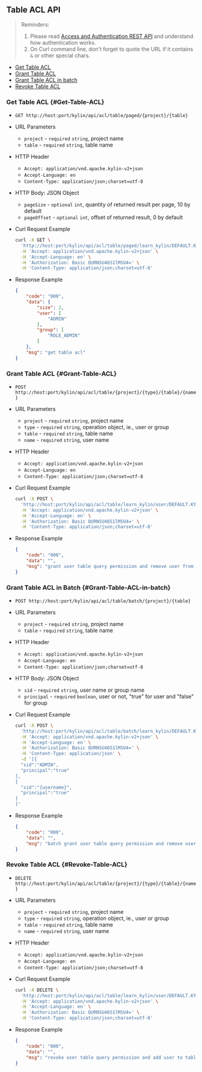 ## Table ACL API

> Reminders:
>
> 1. Please read [Access and Authentication REST API](../authentication.en.md) and understand how authentication works.
> 2. On Curl command line, don't forget to quote the URL if it contains `&` or other special chars.



* [Get Table ACL](#Get-Table-ACL)
* [Grant Table ACL](#Grant-Table-ACL)
* [Grant Table ACL in batch](#Grant-Table-ACL-in-batch)
* [Revoke Table ACL](#Revoke-Table-ACL)



### Get Table ACL {#Get-Table-ACL}

- `GET http://host:port/kylin/api/acl/table/paged/{project}/{table}`


- URL Parameters
  - `project` - `required` `string`, project name
  - `table` - `required` `string`, table name

- HTTP Header
  - `Accept: application/vnd.apache.kylin-v2+json`
  - `Accept-Language: en`
  - `Content-Type: application/json;charset=utf-8`


- HTTP Body: JSON Object
  - `pageSize` - `optional` `int`, quantity of returned result per page, 10 by default
  - `pageOffset` - `optional` `int`,  offset of returned result, 0 by default


- Curl Request Example

  ```sh
  curl -X GET \
    'http://host:port/kylin/api/acl/table/paged/learn_kylin/DEFAULT.KYLIN_SALES' \
    -H 'Accept: application/vnd.apache.kylin-v2+json' \
    -H 'Accept-Language: en' \
    -H 'Authorization: Basic QURNSU46S1lMSU4=' \
    -H 'Content-Type: application/json;charset=utf-8'
  ```

- Response Example

  ```JSON
  {
      "code": "000", 
      "data": {
          "size": 2, 
          "user": [
              "ADMIN"
          ], 
          "group": [
              "ROLE_ADMIN"
          ]
      }, 
      "msg": "get table acl"
  }
  ```



### Grant Table ACL {#Grant-Table-ACL}

- `POST http://host:port/kylin/api/acl/table/{project}/{type}/{table}/{name}`


- URL Parameters
  - `project` - `required` `string`, project name
  - `type` - `required` `string`, operation object, ie., user or group
  - `table` - `required` `string`, table name
  - `name` - `required` `string`, user name


- HTTP Header
  - `Accept: application/vnd.apache.kylin-v2+json`
  - `Accept-Language: en`
  - `Content-Type: application/json;charset=utf-8`


- Curl Request Example

  ```sh
  curl -X POST \
    'http://host:port/kylin/api/acl/table/learn_kylin/user/DEFAULT.KYLIN_CAL_DT/ADMIN' \
    -H 'Accept: application/vnd.apache.kylin-v2+json' \
    -H 'Accept-Language: en' \
    -H 'Authorization: Basic QURNSU46S1lMSU4=' \
    -H 'Content-Type: application/json;charset=utf-8'
  ```


- Response Example

  ```JSON
  {
      "code": "000",
      "data": "",
      "msg": "grant user table query permission and remove user from table black list."
  }
  ```



### Grant Table ACL in Batch {#Grant-Table-ACL-in-batch}


- `POST http://host:port/kylin/api/acl/table/batch/{project}/{table}`


- URL Parameters
  - `project` - `required` `string`, project name
  - `table` - `required` `string`, table name


- HTTP Header
  - `Accept: application/vnd.apache.kylin-v2+json`
  - `Accept-Language: en`
  - `Content-Type: application/json;charset=utf-8`


- HTTP Body: JSON Object
  - `sid` - `required` `string`, user name or group name
  - `principal` - `required` `boolean`, user or not,  "true" for user and "false" for group


- Curl Request Example

  ```sh
  curl -X POST \
    'http://host:port/kylin/api/acl/table/batch/learn_kylin/DEFAULT.KYLIN_CAL_DT' \
    -H 'Accept: application/vnd.apache.kylin-v2+json' \
    -H 'Accept-Language: en' \
    -H 'Authorization: Basic QURNSU46S1lMSU4=' \
    -H 'Content-Type: application/json' \
    -d '[{
    "sid":"ADMIN",
    "principal":"true"
  },
  {
    "sid":"{username}",
    "principal":"true"
  }
  ]'
  ```

- Response Example

  ```JSON
  {
      "code": "000",
      "data": "",
      "msg": "batch grant user table query permission and remove user from table black list"
  }
  ```



### Revoke Table ACL {#Revoke-Table-ACL}

- `DELETE http://host:port/kylin/api/acl/table/{project}/{type}/{table}/{name}`


- URL Parameters
  - `project` - `required` `string`, project name
  - `type` - `required` `string`, operation object, ie., user or group
  - `table` - `required` `string`, table name
  - `name` - `required` `string`, user name


- HTTP Header
  - `Accept: application/vnd.apache.kylin-v2+json`
  - `Accept-Language: en`
  - `Content-Type: application/json;charset=utf-8`


- Curl Request Example

  ```sh
  curl -X DELETE \
    'http://host:port/kylin/api/acl/table/learn_kylin/user/DEFAULT.KYLIN_CAL_DT/ADMIN' \
    -H 'Accept: application/vnd.apache.kylin-v2+json' \
    -H 'Accept-Language: en' \
    -H 'Authorization: Basic QURNSU46S1lMSU4=' \
    -H 'Content-Type: application/json;charset=utf-8'
  ```


- Response Example

  ```JSON
  {
      "code": "000",
      "data": "",
      "msg": "revoke user table query permission and add user to table black list."
  }
  ```

